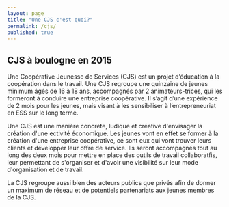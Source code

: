 ```yaml
---
layout: page
title: "Une CJS c'est quoi?"
permalink: /cjs/
published: true
---
```





## CJS à boulogne en 2015

Une Coopérative Jeunesse de Services (CJS) est un projet d’éducation à la coopération dans le travail. Une CJS regroupe une quinzaine de jeunes minimum âgés de 16 à 18 ans, accompagnés par 2 animateurs­-trices, qui les formeront à conduire une entreprise coopérative. Il s’agit d’une expérience de 2 mois pour les jeunes, mais visant à les sensibiliser à l’entrepreneuriat en ESS sur le long terme.


Une CJS est une manière concrète, ludique et créative d'envisager la création d'une ectivité économique. Les jeunes vont en effet se former à la création d'une entreprise coopérative, ce sont eux qui vont trouver leurs clients et développer leur offre de service. Ils seront accompagnés tout au long des deux mois pour mettre en place des outils de travail collaboratfis, leur permettant de s'organiser et d'avoir une visibilité sur leur mode d'organisation et de travail.


La CJS regroupe aussi bien des acteurs publics que privés afin de donner un maximum de réseau et de potentiels partenariats aux jeunes membres de la CJS.
